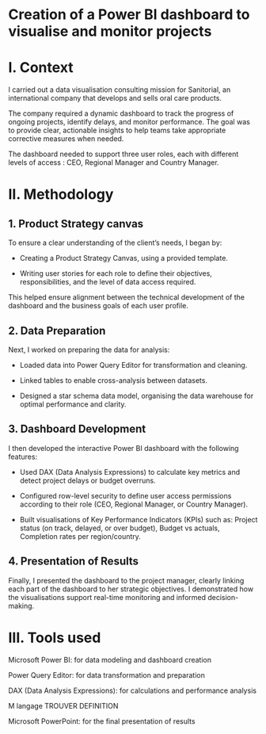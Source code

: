 # Creation of a Power BI dashboard to visualise and monitor projects
# I. Context
I carried out a data visualisation consulting mission for Sanitorial, an international company that develops and sells oral care products.

The company required a dynamic dashboard to track the progress of ongoing projects, identify delays, and monitor performance. The goal was to provide clear, actionable insights to help teams take appropriate corrective measures when needed.

The dashboard needed to support three user roles, each with different levels of access : CEO, Regional Manager and Country Manager.

# II. Methodology
## 1. Product Strategy canvas
To ensure a clear understanding of the client’s needs, I began by:

- Creating a Product Strategy Canvas, using a provided template.

- Writing user stories for each role to define their objectives, responsibilities, and the level of data access required.

This helped ensure alignment between the technical development of the dashboard and the business goals of each user profile.

## 2. Data Preparation
Next, I worked on preparing the data for analysis:

- Loaded data into Power Query Editor for transformation and cleaning.

- Linked tables to enable cross-analysis between datasets.

- Designed a star schema data model, organising the data warehouse for optimal performance and clarity.

## 3. Dashboard Development
I then developed the interactive Power BI dashboard with the following features:

- Used DAX (Data Analysis Expressions) to calculate key metrics and detect project delays or budget overruns.

- Configured row-level security to define user access permissions according to their role (CEO, Regional Manager, or Country Manager).

- Built visualisations of Key Performance Indicators (KPIs) such as: Project status (on track, delayed, or over budget), Budget vs actuals, Completion rates per region/country.

## 4. Presentation of Results
Finally, I presented the dashboard to the project manager, clearly linking each part of the dashboard to her strategic objectives. I demonstrated how the visualisations support real-time monitoring and informed decision-making.

# III. Tools used

Microsoft Power BI: for data modeling and dashboard creation

Power Query Editor: for data transformation and preparation

DAX (Data Analysis Expressions): for calculations and performance analysis

M langage TROUVER DEFINITION

Microsoft PowerPoint: for the final presentation of results

